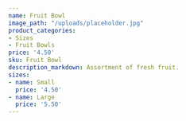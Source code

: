 ```yaml
---
name: Fruit Bowl
image_path: "/uploads/placeholder.jpg"
product_categories:
- Sizes
- Fruit Bowls
price: '4.50'
sku: Fruit Bowl
description_markdown: Assortment of fresh fruit.
sizes:
- name: Small
  price: '4.50'
- name: Large
  price: '5.50'
---
```

